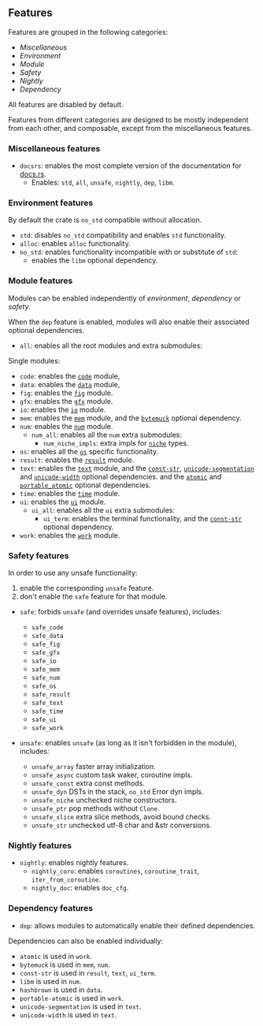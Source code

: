 ## Features

Features are grouped in the following categories:
- *Miscellaneous*
- *Environment*
- *Module*
- *Safety*
- *Nightly*
- *Dependency*

All features are disabled by default.

Features from different categories are designed to be mostly independent from
each other, and composable, except from the miscellaneous features.

### Miscellaneous features

- `docsrs`: enables the most complete version of the documentation for [docs.rs](https://docs.rs).
  - Enables: `std`, `all`, `unsafe`, `nightly`, `dep`, `libm`.


### Environment features

By default the crate is `no_std` compatible without allocation.

- `std`: disables `no_std` compatibility and enables `std` functionality.
- `alloc`: enables `alloc` functionality.
- `no_std`: enables functionality incompatible with or substitute of `std`:
  - enables the `libm` optional dependency.


### Module features

Modules can be enabled independently of *environment*, *dependency* or *safety*.

When the `dep` feature is enabled, modules will also enable their associated
optional dependencies.

- `all`: enables all the root modules and extra submodules:

Single modules:
- `code`: enables the [`code`] module,
- `data`: enables the [`data`] module,
- `fig`: enables the [`fig`] module.
- `gfx`: enables the [`gfx`] module.
- `io`: enables the [`io`] module.
- `mem`: enables the [`mem`] module,
  and the [`bytemuck`] optional dependency.
- `num`: enables the [`num`] module.
  - `num_all`: enables all the `num` extra submodules:
    - `num_niche_impls`: extra impls for [`niche`] types.
- `os`: enables all the [`os`] specific functionality.
- `result`: enables the [`result`] module.
- `text`: enables the [`text`] module,
  and the [`const-str`], [`unicode-segmentation`] and [`unicode-width`] optional dependencies.
  and the [`atomic`] and [`portable_atomic`] optional dependencies.
- `time`: enables the [`time`] module.
- `ui`: enables the [`ui`] module.
  - `ui_all`: enables all the `ui` extra submodules:
    - `ui_term`: enables the terminal functionality,
    and the [`const-str`] optional dependency.
- `work`: enables the [`work`] module.

[`code`]: crate::code
[`data`]: crate::data
[`fig`]: crate::fig
[`gfx`]: crate::gfx
[`io`]: crate::io
[`mem`]: crate::mem
[`num`]: crate::num
[`niche`]: crate::num::niche
[`os`]: crate::os
[`result`]: crate::result
[`text`]: crate::text
[`time`]: crate::time
[`ui`]: crate::ui
[`ui_term`]: crate::ui_term
[`work`]: crate::work


### Safety features

In order to use any unsafe functionality:
1. enable the corresponding `unsafe` feature.
2. don't enable the `safe` feature for that module.

- `safe`: forbids `unsafe` (and overrides unsafe features), includes:
  - `safe_code`
  - `safe_data`
  - `safe_fig`
  - `safe_gfx`
  - `safe_io`
  - `safe_mem`
  - `safe_num`
  - `safe_os`
  - `safe_result`
  - `safe_text`
  - `safe_time`
  - `safe_ui`
  - `safe_work`

- `unsafe`: enables `unsafe` (as long as it isn't forbidden in the module), includes:
	- `unsafe_array` faster array initialization.
	- `unsafe_async` custom task waker, coroutine impls.
	- `unsafe_const` extra const methods.
	- `unsafe_dyn` DSTs in the stack, `no_std` Error dyn impls.
	- `unsafe_niche` unchecked niche constructors.
	- `unsafe_ptr` pop methods without `Clone`.
	- `unsafe_slice` extra slice methods, avoid bound checks.
	- `unsafe_str` unchecked utf-8 char and &str conversions.


### Nightly features

- `nightly`: enables nightly features.
  - `nightly_coro`: enables `coroutines`, `coroutine_trait`, `iter_from_coroutine`.
  - `nightly_doc`: enables `doc_cfg`.


### Dependency features

- `dep`: allows modules to automatically enable their defined dependencies.

Dependencies can also be enabled individually:
- `atomic` is used in `work`.
- `bytemuck` is used in `mem`, `num`.
- `const-str` is used in `result`, `text`, `ui_term`.
- `libm` is used in `num`.
- `hashbrown` is used in `data`.
- `portable-atomic` is used in `work`.
- `unicode-segmentation` is used in `text`.
- `unicode-width` is used in `text`.

[`atomic`]: dep::atomic
[`bytemuck`]: dep::bytemuck
[`const-str`]: dep::const_str
[`portable_atomic`]: dep::portable_atomic
[`unicode-segmentation`]: dep::unicode_segmentation
[`unicode-width`]: dep::unicode_width
